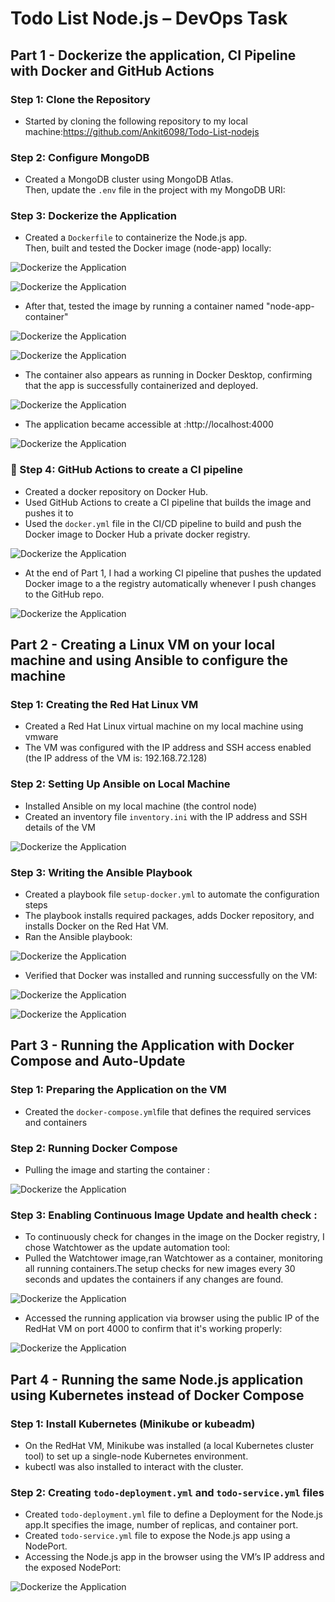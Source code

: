 # Todo List Node.js – DevOps Task

## Part 1 - Dockerize the application, CI Pipeline with Docker and GitHub Actions

###  Step 1: Clone the Repository
- Started by cloning the following repository to my local machine:https://github.com/Ankit6098/Todo-List-nodejs

### Step 2: Configure MongoDB
- Created a MongoDB cluster using MongoDB Atlas.  
Then, update the `.env` file in the project with my MongoDB URI:

### Step 3: Dockerize the Application
- Created a `Dockerfile` to containerize the Node.js app.  
Then, built and tested the Docker image (node-app) locally:

![Dockerize the Application](https://github.com/user-attachments/assets/22bfa327-5447-40b7-94ec-c051413f93ef)


![Dockerize the Application](https://github.com/user-attachments/assets/d5ff5322-1494-45f2-943d-7958de0cd42b)

- After that, tested the image by running a container named "node-app-container"

![Dockerize the Application](https://github.com/user-attachments/assets/b280ac74-d982-4b41-9130-ae9174f211d8)

![Dockerize the Application](https://github.com/user-attachments/assets/70f84657-2f9d-4100-9b71-26430a750cd1)

- The container also appears as running in Docker Desktop, confirming that the app is successfully containerized and deployed.

![Dockerize the Application](https://github.com/user-attachments/assets/a1f112ab-3a7c-4c03-8173-8fcf16310410)

- The application became accessible at :http://localhost:4000
  
![Dockerize the Application](https://github.com/user-attachments/assets/905536ef-4317-4dfe-ae73-e713f04ec8e4)

### 🔹 Step 4: GitHub Actions to create a CI pipeline
- Created a docker repository on Docker Hub.  
- Used GitHub Actions to create a CI pipeline that builds the image and pushes it to
- Used the `docker.yml` file in the CI/CD pipeline to build and push the Docker image to Docker Hub
a private docker registry.

![Dockerize the Application](https://github.com/user-attachments/assets/b2b26ebe-32a1-4ad7-a4f0-b1bfa77bed4e)


- At the end of Part 1, I had a working CI pipeline that pushes the updated Docker image to a the registry automatically whenever I push changes to the GitHub repo.

![Dockerize the Application](https://github.com/user-attachments/assets/ecc0bc93-b4ad-4607-ac32-0bec186cbbcc)



## Part 2 - Creating a Linux VM on your local machine and using Ansible to configure the machine

###  Step 1: Creating the Red Hat Linux VM
- Created a Red Hat Linux virtual machine on my local machine using vmware
- The VM was configured with the IP address and SSH access enabled (the IP address of the VM is: 192.168.72.128)

###  Step 2: Setting Up Ansible on Local Machine
- Installed Ansible on my local machine (the control node)
- Created an inventory file `inventory.ini` with the IP address and SSH details of the VM

![Dockerize the Application](https://github.com/user-attachments/assets/00034040-5c72-4249-aced-b040293bb951)

 ###  Step 3: Writing the Ansible Playbook
 - Created a playbook file `setup-docker.yml` to automate the configuration steps
 - The playbook installs required packages, adds Docker repository, and installs Docker on the Red Hat VM.
 - Ran the Ansible playbook:
   
 ![Dockerize the Application](https://github.com/user-attachments/assets/e61601e7-9f7c-4d9e-a629-5d079a3b016e)
 
- Verified that Docker was installed and running successfully on the VM:
  
![Dockerize the Application](https://github.com/user-attachments/assets/fa6239b5-1389-407d-bb33-00da4f56f11b)

![Dockerize the Application](https://github.com/user-attachments/assets/ddc4f990-431d-47fb-b7c3-421a53705c2f)


## Part 3 - Running the Application with Docker Compose and Auto-Update

 ###  Step 1:  Preparing the Application on the VM
 - Created the `docker-compose.yml`file that defines the required services and containers

###  Step 2:  Running Docker Compose
 - Pulling the image and starting the container :

![Dockerize the Application](https://github.com/user-attachments/assets/93238c49-2ef9-4056-a78f-feee3d322b5c)

###  Step 3: Enabling Continuous Image Update and health check :
- To continuously check for changes in the image on the Docker registry, I chose Watchtower as the update automation tool:
- Pulled the Watchtower image,ran Watchtower as a container, monitoring all running containers.The setup checks for new images every 30 seconds and updates the containers if any changes are found.

![Dockerize the Application](https://github.com/user-attachments/assets/cad83ead-57b7-4bcb-ac57-ec3a4b9f52b6)

- Accessed the running application via browser using the public IP of the RedHat VM on port 4000 to confirm that it's working properly:
  
![Dockerize the Application](https://github.com/user-attachments/assets/760bd8a8-ee66-49e4-b9b3-35ec46e0ce30)

## Part 4 - Running the same Node.js application using Kubernetes instead of Docker Compose

 ###  Step 1:  Install Kubernetes (Minikube or kubeadm)
- On the RedHat VM, Minikube was installed (a local Kubernetes cluster tool) to set up a single-node Kubernetes environment.
- kubectl was also installed to interact with the cluster.

 ###  Step 2:  Creating `todo-deployment.yml` and `todo-service.yml` files

  - Created  `todo-deployment.yml` file to define a Deployment for the Node.js app.It specifies the image, number of replicas, and container port.
  - Created  `todo-service.yml` file to expose the Node.js app using a NodePort.
  - Accessing the Node.js app in the browser using the VM’s IP address and the exposed NodePort:

![Dockerize the Application](https://github.com/user-attachments/assets/e363de46-06b8-47b7-a8e4-e7415436dd8b)


